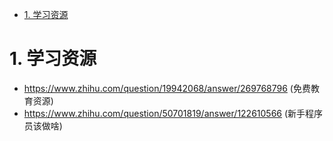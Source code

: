 

<!-- TOC -->

- [1. 学习资源](#1-学习资源)

<!-- /TOC -->


<a id="markdown-1-学习资源" name="1-学习资源"></a>
# 1. 学习资源

* https://www.zhihu.com/question/19942068/answer/269768796 (免费教育资源)
* https://www.zhihu.com/question/50701819/answer/122610566 (新手程序员该做啥)
